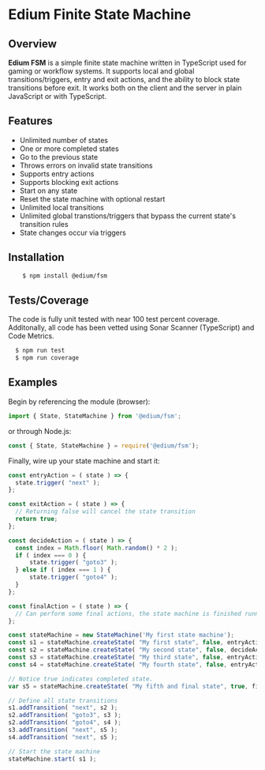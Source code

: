 # Edium Finite State Machine
## Overview
**Edium FSM** is a simple finite state machine written in TypeScript used for gaming or workflow systems. It supports local and global transitions/triggers, entry and exit actions, and the ability to block state transitions before exit. It works both on the client and the server in plain JavaScript or with TypeScript.

## Features
- Unlimited number of states
- One or more completed states
- Go to the previous state
- Throws errors on invalid state transitions
- Supports entry actions
- Supports blocking exit actions
- Start on any state
- Reset the state machine with optional restart
- Unlimited local transitions
- Unlimited global transtions/triggers that bypass the current state's transition rules
- State changes occur via triggers

## Installation

```bash
    $ npm install @edium/fsm
```

## Tests/Coverage

The code is fully unit tested with near 100 test percent coverage. Additonally, all code has been vetted using Sonar Scanner (TypeScript) and Code Metrics.

```bash
  $ npm run test
  $ npm run coverage
```

## Examples

Begin by referencing the module (browser):

```javascript
import { State, StateMachine } from '@edium/fsm';
```

or through Node.js:

```javascript
const { State, StateMachine } = require('@edium/fsm');
```

Finally, wire up your state machine and start it:

```Javascript
const entryAction = ( state ) => {
  state.trigger( "next" );
};

const exitAction = ( state ) => {
  // Returning false will cancel the state transition
  return true;
};

const decideAction = ( state ) => {
  const index = Math.floor( Math.random() * 2 );
  if ( index === 0 ) {
      state.trigger( "goto3" );
  } else if ( index === 1 ) {
      state.trigger( "goto4" );
  }
};

const finalAction = ( state ) => {
  // Can perform some final actions, the state machine is finished running.
};

const stateMachine = new StateMachine('My first state machine');
const s1 = stateMachine.createState( "My first state", false, entryAction);
const s2 = stateMachine.createState( "My second state", false, decideAction, exitAction); // Trivial use of exit action as an example.
const s3 = stateMachine.createState( "My third state", false, entryAction);
const s4 = stateMachine.createState( "My fourth state", false, entryAction);

// Notice true indicates completed state.
var s5 = stateMachine.createState( "My fifth and final state", true, finalAction); 

// Define all state transitions
s1.addTransition( "next", s2 );
s2.addTransition( "goto3", s3 );
s2.addTransition( "goto4", s4 );
s3.addTransition( "next", s5 );
s4.addTransition( "next", s5 );

// Start the state machine
stateMachine.start( s1 );
```